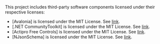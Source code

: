 This project includes third-party software components licensed under their respective licenses:

- [Avalonia] is licensed under the MIT License. See [link](https://github.com/AvaloniaUI/Avalonia).
- [.NET CommunityToolkit] is licensed under the MIT License. See [link](https://github.com/CommunityToolkit/dotnet?tab=readme-ov-file).
- [Actipro Free Controls] is licensed under the MIT License. See [link](https://github.com/Actipro/Avalonia-Controls/blob/develop/License.md).
- [NJsonSchema] is licensed under the MIT License. See [link](https://github.com/RicoSuter/NJsonSchema).
